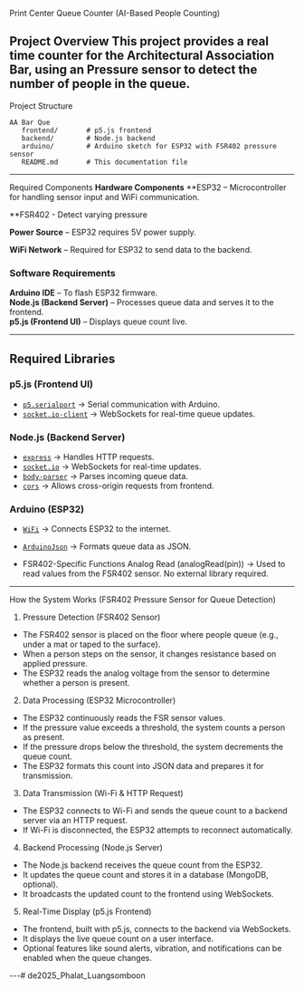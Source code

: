 Print Center Queue Counter (AI-Based People Counting)

Project Overview
This project provides a real time counter for the Architectural Association Bar, using an Pressure sensor to detect the number of people in the queue.
---

Project Structure
```
AA Bar Que
   frontend/       # p5.js frontend
   backend/        # Node.js backend
   arduino/        # Arduino sketch for ESP32 with FSR402 pressure sensor
   README.md       # This documentation file
```

---

 Required Components
 **Hardware Components**
  **ESP32 – Microcontroller for handling sensor input and WiFi communication.

  **FSR402 - Detect varying pressure
  
  **Power Source** – ESP32 requires 5V power supply.
  
  **WiFi Network** – Required for ESP32 to send data to the backend.  

### **Software Requirements**
  **Arduino IDE** – To flash ESP32 firmware.  
  **Node.js (Backend Server)** – Processes queue data and serves it to the frontend.  
  **p5.js (Frontend UI)** – Displays queue count live.  

---

## Required Libraries

### **p5.js (Frontend UI)**
- [`p5.serialport`](https://github.com/p5-serial/p5.serialport) → Serial communication with Arduino.
- [`socket.io-client`](https://socket.io/docs/v4/client-api/) → WebSockets for real-time queue updates.

### **Node.js (Backend Server)**
- [`express`](https://www.npmjs.com/package/express) → Handles HTTP requests.
- [`socket.io`](https://www.npmjs.com/package/socket.io) → WebSockets for real-time updates.
- [`body-parser`](https://www.npmjs.com/package/body-parser) → Parses incoming queue data.
- [`cors`](https://www.npmjs.com/package/cors) → Allows cross-origin requests from frontend.

### **Arduino (ESP32)**
- [`WiFi`](https://www.arduino.cc/en/Reference/WiFi) → Connects ESP32 to the internet.
- [`ArduinoJson`](https://arduinojson.org/) → Formats queue data as JSON.

  
- FSR402-Specific Functions
Analog Read (analogRead(pin)) → Used to read values from the FSR402 sensor. No external library required.



---

How the System Works (FSR402 Pressure Sensor for Queue Detection)
1. Pressure Detection (FSR402 Sensor)
* The FSR402 sensor is placed on the floor where people queue (e.g., under a mat or taped to the surface).
* When a person steps on the sensor, it changes resistance based on applied pressure.
* The ESP32 reads the analog voltage from the sensor to determine whether a person is present.
2. Data Processing (ESP32 Microcontroller)
* The ESP32 continuously reads the FSR sensor values.
* If the pressure value exceeds a threshold, the system counts a person as present.
* If the pressure drops below the threshold, the system decrements the queue count.
* The ESP32 formats this count into JSON data and prepares it for transmission.
3. Data Transmission (Wi-Fi & HTTP Request)
* The ESP32 connects to Wi-Fi and sends the queue count to a backend server via an HTTP request.
* If Wi-Fi is disconnected, the ESP32 attempts to reconnect automatically.
4. Backend Processing (Node.js Server)
* The Node.js backend receives the queue count from the ESP32.
* It updates the queue count and stores it in a database (MongoDB, optional).
* It broadcasts the updated count to the frontend using WebSockets.
5. Real-Time Display (p5.js Frontend)
* The frontend, built with p5.js, connects to the backend via WebSockets.
* It displays the live queue count on a user interface.
* Optional features like sound alerts, vibration, and notifications can be enabled when the queue changes.

---# de2025_Phalat_Luangsomboon
